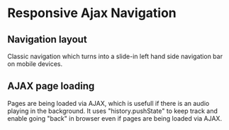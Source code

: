 Responsive Ajax Navigation
==========================


## Navigation layout

Classic navigation which turns into a slide-in left hand side navigation bar on mobile devices.


## AJAX page loading

Pages are being loaded via AJAX, which is usefull if there is an audio playing in the background. It uses "history.pushState" to keep track and enable going "back" in browser even if pages are being loaded via AJAX.
